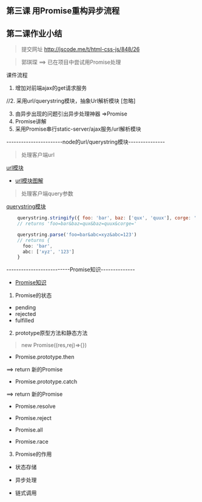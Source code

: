 
## 第三课 用Promise重构异步流程

## 第二课作业小结

> 提交网址 http://jscode.me/t/html-css-js/848/26

> 郭琪琛 ==> 已在项目中尝试用Promise处理[](https://github.com/GuoQichen/pure-node-notebook/blob/master/app/static-server/index.js)




课件流程
1. 增加对前端ajax的get请求服务



//2. 采用url/querystring模块，抽象Url解析模块 [忽略]


3. 由异步出现的问题引出异步处理神器 =>Promise
4. Promise讲解
5. 采用Promise串行static-server/ajax服务/url解析模块


-----------------------node的url/querystring模块---------------

> 处理客户端url

[url模块](https://github.com/nodejs/node/blob/master/doc/api/url.md)

- [url模块图解](./3rd-assets/url.png)


> 处理客户端query参数

[querystring模块](https://github.com/nodejs/node/blob/master/doc/api/querystring.md)

```javascript
	querystring.stringify({ foo: 'bar', baz: ['qux', 'quux'], corge: '' })
	// returns 'foo=bar&baz=qux&baz=quux&corge='

	querystring.parse('foo=bar&abc=xyz&abc=123')
	// returns {
	  foo: 'bar',
	  abc: ['xyz', '123']
	}
```




--------------------------Promise知识--------------

- [Promise知识](https://developer.mozilla.org/en-US/docs/Web/JavaScript/Reference/Global_Objects/Promise)

1. Promise的状态

- pending
- rejected
- fulfilled

2. prototype原型方法和静态方法

> new Promise((res,rej)=>{})

- Promise.prototype.then

==> return 新的Promise

- Promise.prototype.catch

==> return 新的Promise



- Promise.resolve

- Promise.reject

- Promise.all

- Promise.race

3. Promise的作用

- 状态存储

- 异步处理

- 链式调用



